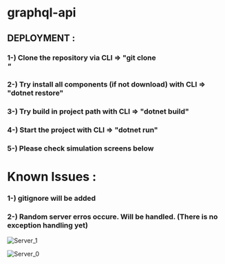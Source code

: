 # graphql-api

## DEPLOYMENT : 
### 1-) Clone the repository via CLI => "git clone <address>"
### 2-) Try install all components (if not download) with CLI  => "dotnet restore"
### 3-) Try build in project path with CLI  => "dotnet build"
### 4-) Start the project with CLI  => "dotnet run"
### 5-) Please check simulation screens below




# Known Issues : 
### 1-) gitignore will be added
### 2-) Random server erros occure. Will be handled. (There is no exception handling yet)


![Server_1](https://user-images.githubusercontent.com/49819371/186628703-0f0bdc50-a3de-4f8b-afe3-169550af24f6.jpg)

![Server_0](https://user-images.githubusercontent.com/49819371/186628716-6069e392-5fa9-42a5-8a81-9e3cc4baef4d.jpg)
